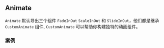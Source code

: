 ## Animate

`Animate` 默认导出三个组件 `FadeInOut` `ScaleInOut` 和 `SlideInOut`，他们都是继承 `CustomAnimate` 组件, `CustomAnimate` 可以帮助你构建独特的动画组件。

### 案例
